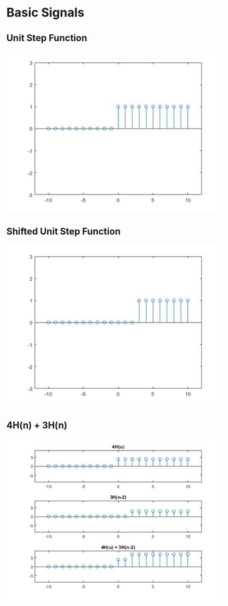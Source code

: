 # Basic Signals
## Unit Step Function
![unit_step](unit_step_fig.jpg "unit step figure")

## Shifted Unit Step Function
![shifted_unit_step](shifted_unit_step_fig.jpg "unit step figure")

## 4H(n) + 3H(n)
![AdditionOfUnitStep](AdditionOfUnitStep.jpg "Addition Of Unit Step figure")